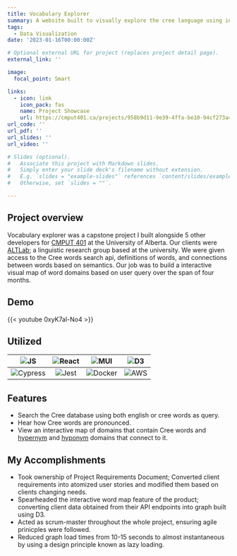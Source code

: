 ```yaml
---
title: Vocabulary Explorer
summary: A website built to visually explore the cree language using interactive word graphs.
tags:
  - Data Visualization
date: '2023-01-16T00:00:00Z'

# Optional external URL for project (replaces project detail page).
external_link: ''

image:
  focal_point: Smart

links:
  - icon: link
    icon_pack: fas
    name: Project Showcase
    url: https://cmput401.ca/projects/958b9d11-9e39-4ffa-be10-94cf273a45cc
url_code: ''
url_pdf: ''
url_slides: ''
url_video: ''

# Slides (optional).
#   Associate this project with Markdown slides.
#   Simply enter your slide deck's filename without extension.
#   E.g. `slides = "example-slides"` references `content/slides/example-slides.md`.
#   Otherwise, set `slides = ""`.

---
```


## Project overview

Vocabulary explorer was a capstone project I built alongside 5 other developers for [CMPUT 401](https://apps.ualberta.ca/catalogue/course/cmput/401) at the University of Alberta. Our clients were [ALTLab](https://altlab.ualberta.ca/); a linguistic research group based at the university. We were given access to the Cree words search api, definitions of words, and connections between words based on semantics. Our job was to build a interactive visual map of word domains based on user query over the span of four months.

## Demo
{{< youtube 0xyK7al-No4 >}}



## Utilized

![JS](https://img.shields.io/badge/JavaScript-F7DF1E?style=for-the-badge&logo=javascript&logoColor=black)  | ![React](https://img.shields.io/badge/react-%2320232a.svg?style=for-the-badge&logo=react&logoColor=%2361DAFB) | ![MUI](https://img.shields.io/badge/Material--UI-0081CB?style=for-the-badge&logo=material-ui&logoColor=white) | ![D3](https://img.shields.io/badge/d3-FFA500?style=for-the-badge&logo=d3&logoColor=white)
:-:|:-:|:-:|:-:|
![Cypress](https://img.shields.io/badge/Cypress-323330?style=for-the-badge&logo=Cypress&logoColor=white) |  ![Jest](https://img.shields.io/badge/Jest-323330?style=for-the-badge&logo=Jest&logoColor=white) | ![Docker](https://img.shields.io/badge/docker-%230db7ed.svg?style=for-the-badge&logo=docker&logoColor=white) | ![AWS](https://img.shields.io/badge/AWS-%23FF9900.svg?style=for-the-badge&logo=amazon-aws&logoColor=white)

## Features

- Search the Cree database using both english or cree words as query.
- Hear how Cree words are pronounced.
- View an interactive map of domains that contain Cree words and [hypernym](https://dictionary.cambridge.org/dictionary/english/hypernym) and [hyponym](https://dictionary.cambridge.org/dictionary/english/hyponym) domains that connect to it.

## My Accomplishments

- Took  ownership of Project Requirements Document; Converted client requirements into atomized user stories and modified them based on clients changing needs.
- Spearheaded the interactive word map feature of the product; converting client data obtained from their API endpoints into graph built using D3.
- Acted as scrum-master throughout the whole project, ensuring agile prinicples were followed.
- Reduced graph load times from 10-15 seconds to almost instantaneous by using a design principle known as lazy loading.
